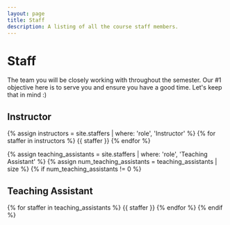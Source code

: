 ```yaml
---
layout: page
title: Staff
description: A listing of all the course staff members.
---
```


# Staff

The team you will be closely working with throughout the semester. Our #1 objective here is to serve you and ensure you have a good time. Let's keep that in mind :)

## Instructor

{% assign instructors = site.staffers | where: 'role', 'Instructor' %}
{% for staffer in instructors %}
{{ staffer }}
{% endfor %}

{% assign teaching_assistants = site.staffers | where: 'role', 'Teaching Assistant' %}
{% assign num_teaching_assistants = teaching_assistants | size %}
{% if num_teaching_assistants != 0 %}
## Teaching Assistant

{% for staffer in teaching_assistants %}
{{ staffer }}
{% endfor %}
{% endif %}
